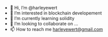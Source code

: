 - 👋 Hi, I’m @harleyewert
- 👀 I’m interested in blockchain developement
- 🌱 I’m currently learning solidity 
- 💞️ I’m looking to collaborate on ...
- 📫 How to reach me harleyewert@gmail.com

<!---
harleyewert/harleyewert is a ✨ special ✨ repository because its `README.md` (this file) appears on your GitHub profile.
You can click the Preview link to take a look at your changes.
--->
